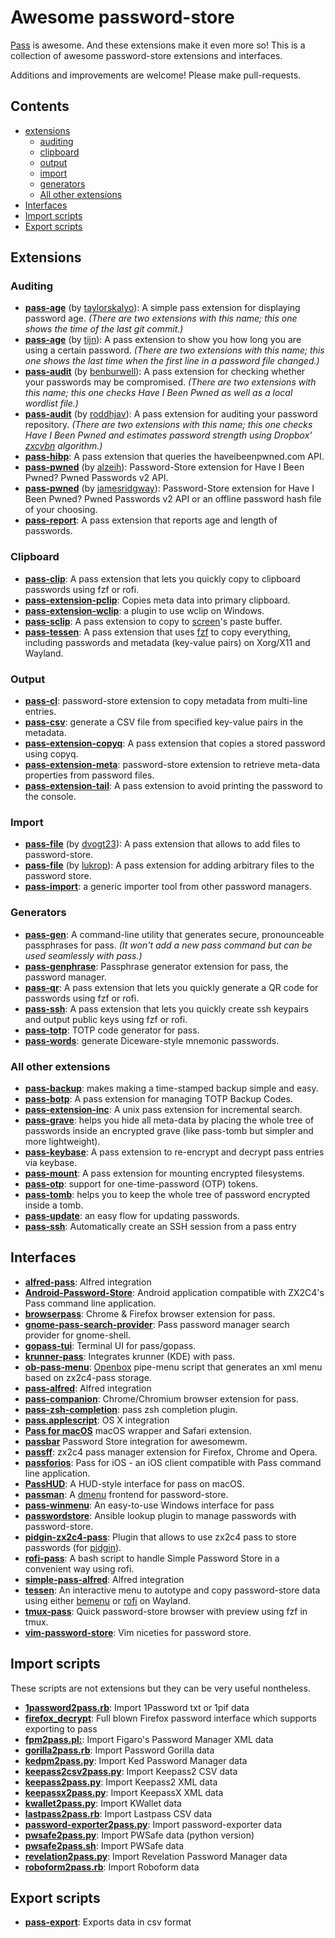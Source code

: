 # Awesome password-store

[Pass](https://www.passwordstore.org/) is awesome. And these extensions make it even more so! This is a collection of awesome password-store extensions and interfaces.

Additions and improvements are welcome! Please make pull-requests.

## Contents

- [extensions](#extensions)
  - [auditing](#auditing)
  - [clipboard](#clipboard)
  - [output](#output)
  - [import](#import)
  - [generators](#generators)
  - [All other extensions](#all-other-extensions)
- [Interfaces](#interfaces)
- [Import scripts](#import-scripts)
- [Export scripts](#export-scripts)

## Extensions

### Auditing

* **[pass-age](https://github.com/taylorskalyo/pass-age)** (by [taylorskalyo](https://github.com/taylorskalyo)): A simple pass extension for displaying password age. *(There are two extensions with this name; this one shows the time of the last git commit.)*
* **[pass-age](https://github.com/tijn/pass-age)** (by [tijn](https://github.com/tijn)): A pass extension to show you how long you are using a certain password. *(There are two extensions with this name; this one shows the last time when the first line in a password file changed.)*
* **[pass-audit](https://github.com/benburwell/pass-audit)** (by [benburwell](https://github.com/benburwell)): A pass extension for checking whether your passwords may be compromised. *(There are two extensions with this name; this one checks Have I Been Pwned as well as a local wordlist file.)*
* **[pass-audit](https://github.com/roddhjav/pass-audit)** (by [roddhjav](https://github.com/roddhjav)): A pass extension for auditing your password repository. *(There are two extensions with this name; this one checks Have I Been Pwned and estimates password strength using Dropbox' [zxcvbn](https://blogs.dropbox.com/tech/2012/04/zxcvbn-realistic-password-strength-estimation/) algorithm.)*
* **[pass-hibp](https://gitlab.com/moviuro/pass-hibp/)**: A pass extension that queries the haveibeenpwned.com API.
* **[pass-pwned](https://github.com/alzeih/pass-pwned/)** (by [alzeih](https://github.com/alzeih)): Password-Store extension for Have I Been Pwned? Pwned Passwords v2 API.
* **[pass-pwned](https://github.com/jamesridgway/pass-pwned)** (by [jamesridgway](https://github.com/jamesridgway)): Password-Store extension for Have I Been Pwned? Pwned Passwords v2 API or an offline password hash file of your choosing.
* **[pass-report](https://github.com/Kdecherf/pass-report)**: A pass extension that reports age and length of passwords.

### Clipboard

* **[pass-clip](https://github.com/ibizaman/pass-clip)**: A pass extension that lets you quickly copy to clipboard passwords using fzf or rofi.
* **[pass-extension-pclip](https://gitlab.com/lbischof/pass-extension-pclip)**: Copies meta data into primary clipboard.
* **[pass-extension-wclip](https://github.com/palortoff/pass-extension-wclip)**: a plugin to use wclip on Windows.
* **[pass-sclip](https://github.com/Boldewyn/pass-sclip)**: A pass extension to copy to [screen](https://www.gnu.org/software/screen/)'s paste buffer.
* **[pass-tessen](https://github.com/ayushnix/pass-tessen)**: A pass extension that uses [fzf](https://github.com/junegunn/fzf) to copy everything, including passwords and metadata (key-value pairs) on Xorg/X11 and Wayland.

### Output

* **[pass-cl](https://github.com/elcorto/pass-cl)**: password-store extension to copy metadata from multi-line entries.
* **[pass-csv](https://github.com/lahr/pass-csv)**: generate a CSV file from specified key-value pairs in the metadata.
* **[pass-extension-copyq](https://github.com/vy/pass-extension-copyq)**: A pass extension that copies a stored password using copyq.
* **[pass-extension-meta](https://github.com/rjekker/pass-extension-meta)**: password-store extension to retrieve meta-data properties from password files.
* **[pass-extension-tail](https://github.com/palortoff/pass-extension-tail)**: A pass extension to avoid printing the password to the console.

### Import

* **[pass-file](https://github.com/dvogt23/pass-file)** (by [dvogt23](https://github.com/dvogt23)): A pass extension that allows to add files to password-store.
* **[pass-file](https://github.com/lukrop/pass-file)** (by [lukrop](https://github.com/lukrop)): A pass extension for adding arbitrary files to the password store.
* **[pass-import](https://github.com/roddhjav/pass-import)**: a generic importer tool from other password managers.

### Generators

* **[pass-gen](https://passgen.codesections.com/)**: A command-line utility that generates secure, pronounceable passphrases for pass. *(It won't add a new pass command but can be used seamlessly with pass.)*
* **[pass-genphrase](https://github.com/congma/pass-genphrase)**: Passphrase generator extension for pass, the password manager.
* **[pass-qr](https://github.com/codekoala/pass-qr)**: A pass extension that lets you quickly generate a QR code for passwords using fzf or rofi.
* **[pass-ssh](https://github.com/ibizaman/pass-ssh)**: A pass extension that lets you quickly create ssh keypairs and output public keys using fzf or rofi.
* **[pass-totp](https://github.com/muteor/pass-totp)**: TOTP code generator for pass.
* **[pass-words](https://gitlab.com/entrez/pass-words)**: generate Diceware-style mnemonic passwords.

### All other extensions

* **[pass-backup](https://github.com/8go/pass-backup)**: makes making a time-stamped backup simple and easy.
* **[pass-botp](https://github.com/msmol/pass-botp)**: A pass extension for managing TOTP Backup Codes.
* **[pass-extension-inc](https://github.com/diginatu/pass-extension-inc)**: A unix pass extension for incremental search.
* **[pass-grave](https://github.com/8go/pass-grave)**: helps you hide all meta-data by placing the whole tree of passwords inside an encrypted grave (like pass-tomb but simpler and more lightweight).
* **[pass-keybase](https://github.com/mbauhardt/pass-keybase)**: A pass extension to re-encrypt and decrypt pass entries via keybase.
* **[pass-mount](https://github.com/HXR/pass-mount)**: A pass extension for mounting encrypted filesystems.
* **[pass-otp](https://github.com/tadfisher/pass-otp)**: support for one-time-password (OTP) tokens.
* **[pass-tomb](https://github.com/roddhjav/pass-tomb)**: helps you to keep the whole tree of password encrypted inside a tomb.
* **[pass-update](https://github.com/roddhjav/pass-update)**: an easy flow for updating passwords.
* **[pass-ssh](https://github.com/not-jan/pass-ssh)**: Automatically create an SSH session from a pass entry

## Interfaces

* **[alfred-pass](https://github.com/CGenie/alfred-pass)**: Alfred integration
* **[Android-Password-Store](https://github.com/zeapo/Android-Password-Store)**: Android application compatible with ZX2C4's Pass command line application.
* **[browserpass](https://github.com/browserpass/browserpass-extension)**: Chrome & Firefox browser extension for pass.
* **[gnome-pass-search-provider](https://github.com/jle64/gnome-pass-search-provider)**: Pass password manager search provider for gnome-shell.
* **[gopass-tui](https://github.com/leitzler/gopass-tui)**: Terminal UI for pass/gopass.
* **[krunner-pass](https://github.com/akermu/krunner-pass)**: Integrates krunner (KDE) with pass.
* **[ob-pass-menu](https://github.com/denimor/ob-pass-menu)**: [Openbox](http://openbox.org/wiki/Main_Page) pipe-menu script that generates an xml menu based on zx2c4-pass storage.
* **[pass-alfred](https://github.com/MatthewWest/pass-alfred)**: Alfred integration
* **[pass-companion](https://github.com/kakolisgay/pass-companion)**: Chrome/Chromium browser extension for pass.
* **[pass-zsh-completion](https://github.com/ninrod/pass-zsh-completion)**: pass zsh completion plugin.
* **[pass.applescript](https://git.zx2c4.com/password-store/tree/contrib/pass.applescript)**: OS X integration
* **[Pass for macOS](https://github.com/adur1990/Pass-for-macOS)** macOS wrapper and Safari extension.
* **[passbar](https://gitlab.com/rperce/passbar)** Password Store integration for awesomewm.
* **[passff](https://github.com/passff/passff)**: zx2c4 pass manager extension for Firefox, Chrome and Opera.
* **[passforios](https://github.com/mssun/passforios)**: Pass for iOS - an iOS client compatible with Pass command line application.
* **[PassHUD](https://github.com/mnussbaum/PassHUD)**: A HUD-style interface for pass on macOS.
* **[passman](https://github.com/TheAmazingPT/passman)**: A [dmenu](https://tools.suckless.org/dmenu/) frontend for password-store.
* **[pass-winmenu](https://github.com/geluk/pass-winmenu)**: An easy-to-use Windows interface for pass
* **[passwordstore](https://docs.ansible.com/ansible/latest/plugins/lookup/passwordstore.html)**: Ansible lookup plugin to manage passwords with password-store.
* **[pidgin-zx2c4-pass](https://github.com/denimor/pidgin-zx2c4-pass)**: Plugin that allows to use zx2c4 pass to store passwords (for [pidgin](https://pidgin.im/)).
* **[rofi-pass](https://github.com/carnager/rofi-pass)**: A bash script to handle Simple Password Store in a convenient way using rofi.
* **[simple-pass-alfred](https://github.com/johanthoren/simple-pass-alfred)**: Alfred integration
* **[tessen](https://github.com/ayushnix/tessen)**: An interactive menu to autotype and copy password-store data using either [bemenu](https://github.com/Cloudef/bemenu) or [rofi](https://github.com/lbonn/rofi) on Wayland.
* **[tmux-pass](https://github.com/rafi/tmux-pass)**: Quick password-store browser with preview using fzf in tmux.
* **[vim-password-store](https://github.com/fourjay/vim-password-store)**: Vim niceties for password store.

## Import scripts

These scripts are not extensions but they can be very useful nontheless.

* **[1password2pass.rb](https://git.zx2c4.com/password-store/tree/contrib/importers/1password2pass.rb)**: Import 1Password txt or 1pif data
* **[firefox_decrypt](https://github.com/Unode/firefox_decrypt)**: Full blown Firefox password interface which supports exporting to pass
* **[fpm2pass.pl:](https://git.zx2c4.com/password-store/tree/contrib/importers/fpm2pass.pl)**: Import Figaro's Password Manager XML data
* **[gorilla2pass.rb](https://git.zx2c4.com/password-store/tree/contrib/importers/gorilla2pass.rb)**: Import Password Gorilla data
* **[kedpm2pass.py](https://git.zx2c4.com/password-store/tree/contrib/importers/kedpm2pass.py)**: Import Ked Password Manager data
* **[keepass2csv2pass.py](https://git.zx2c4.com/password-store/tree/contrib/importers/keepass2csv2pass.py)**: Import Keepass2 CSV data
* **[keepass2pass.py](https://git.zx2c4.com/password-store/tree/contrib/importers/keepass2pass.py)**: Import Keepass2 XML data
* **[keepassx2pass.py](https://git.zx2c4.com/password-store/tree/contrib/importers/keepassx2pass.py)**: Import KeepassX XML data
* **[kwallet2pass.py](https://git.zx2c4.com/password-store/tree/contrib/importers/kwallet2pass.py)**: Import KWallet data
* **[lastpass2pass.rb](https://git.zx2c4.com/password-store/tree/contrib/importers/lastpass2pass.rb)**: Import Lastpass CSV data
* **[password-exporter2pass.py](https://git.zx2c4.com/password-store/tree/contrib/importers/password-exporter2pass.py)**: Import password-exporter data
* **[pwsafe2pass.py](https://git.zx2c4.com/password-store/tree/contrib/importers/pwsafe2pass.py)**: Import PWSafe data (python version)
* **[pwsafe2pass.sh](https://git.zx2c4.com/password-store/tree/contrib/importers/pwsafe2pass.sh)**: Import PWSafe data
* **[revelation2pass.py](https://git.zx2c4.com/password-store/tree/contrib/importers/revelation2pass.py)**: Import Revelation Password Manager data
* **[roboform2pass.rb](https://git.zx2c4.com/password-store/tree/contrib/importers/roboform2pass.rb)**: Import Roboform data

## Export scripts

* **[pass-export](https://github.com/dvogt23/pass-export)**: Exports data in csv format
